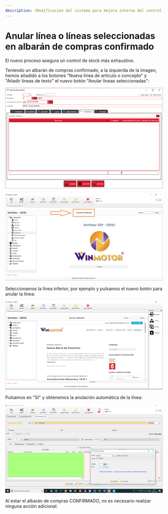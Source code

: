 ```yaml
---
description: (Modificación del sistema para mejora interna del control de stock)
---
```


# Anular línea o líneas seleccionadas en albarán de compras confirmado

El nuevo proceso asegura un control de stock más exhaustivo. 

Teniendo un albarán de compras confirmado, a la izquierda de la imagen, hemos añadido a los botones "Nueva línea de artículo o concepto" y "Añadir líneas de texto" el nuevo botón "Anular líneas seleccionadas":

![Anular l&#xED;neas seleccionadas](../../.gitbook/assets/image%20%28430%29.png)

![](../../.gitbook/assets/image%20%28350%29.png)

Seleccionamos la línea inferior, por ejemplo y pulsamos el nuevo botón para anular la línea:

![](../../.gitbook/assets/image%20%28113%29.png)

Pulsamos en "SI" y obtenemos la anulación automática de la línea:

![](../../.gitbook/assets/image%20%28123%29.png)

Al estar el albarán de compras CONFIRMADO, no es necesario realizar ninguna acción adicional.

